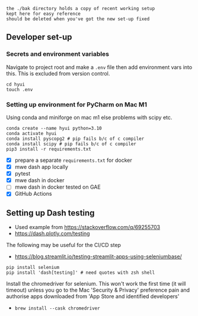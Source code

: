 <!-- ./bak/readme.md -->
```{warning}
the ./bak directory holds a copy of recent working setup
kept here for easy reference
should be deleted when you've got the new set-up fixed
```

## Developer set-up

### Secrets and environment variables

Navigate to project root and make a `.env` file then add environment vars into this. This is excluded from version control.

```shell
cd hyui
touch .env
```

### Setting up environment for PyCharm on Mac M1

Using conda and miniforge on mac m1 else problems with scipy etc.

```shell
conda create --name hyui python=3.10
conda activate hyui
conda install pyscopg2 # pip fails b/c of c compiler
conda install scipy # pip fails b/c of c compiler
pip3 install -r requirements.txt
```

- [X] prepare a separate `requirements.txt` for docker
- [X] mwe dash app locally
- [X] pytest
- [X] mwe dash in docker
- [ ] mwe dash in docker tested on GAE
- [X] GitHub Actions

## Setting up Dash testing
- Used example from https://stackoverflow.com/q/69255703
- https://dash.plotly.com/testing


The following may be useful for the CI/CD step
- https://blog.streamlit.io/testing-streamlit-apps-using-seleniumbase/


```shell
pip install selenium
pip install 'dash[testing]' # need quotes with zsh shell
```

Install the chromedriver for selenium. This won't work the first time (it will timeout) unless you go to the Mac 'Security & Privacy' preference pain and authorise apps downloaded from 'App Store and identified developers'
- `brew install --cask chromedriver`
